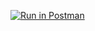 [![Run in Postman](https://run.pstmn.io/button.svg)](https://app.getpostman.com/run-collection/6455bc31fad429f9bdea#?env%5BAfridi_HW_0%5D=W3sia2V5IjoiYm9va190aXRsZSIsInZhbHVlIjoie3tUdXJpbmd9fSIsImVuYWJsZWQiOnRydWV9LHsia2V5IjoiaWQiLCJ2YWx1ZSI6IiIsImVuYWJsZWQiOnRydWV9XQ==)
